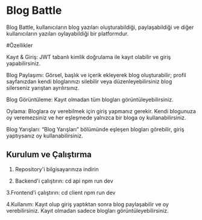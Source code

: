 # Blog Battle

Blog Battle, kullanıcıların blog yazıları oluşturabildiği, paylaşabildiği ve diğer kullanıcıların yazıları oylayabildiği bir platformdur.

#Özellikler

Kayıt & Giriş: JWT tabanlı kimlik doğrulama ile kayıt olabilir ve giriş yapabilirsiniz.

Blog Paylaşımı: Görsel, başlık ve içerik ekleyerek blog oluşturabilir; profil sayfanızdan kendi bloglarınızı silebilir veya düzenleyebilirsiniz blog silerseniz yarıştan ayrılırsınız.

Blog Görüntüleme: Kayıt olmadan tüm blogları görüntüleyebilirsiniz.

Oylama: Bloglara oy verebilmek için giriş yapmanız gerekir. Kendi blogunuza oy veremezsiniz ve her eşleşmede yalnızca bir bloga oy kullanabilirsiniz.

Blog Yarışları: “Blog Yarışları” bölümünde eşleşen blogları görebilir, giriş yaptıysanız oy kullanabilirsiniz.


## Kurulum ve Çalıştırma

1. Repository'i bilgisayarınıza indirin


2. Backend'i çalıştırın:
  cd api
  npm run dev


3.Frontend'i çalıştırın:
  cd client
  npm run dev

  
4.Kullanım:
  Kayıt olup giriş yaptıktan sonra blog paylaşabilir ve oy verebilirsiniz.
  Kayıt olmadan sadece blogları görüntüleyebilirsiniz.

